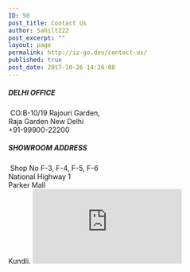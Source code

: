 ```yaml
---
ID: 50
post_title: Contact Us
author: Sahilt222
post_excerpt: ""
layout: page
permalink: http://iz-go.dev/contact-us/
published: true
post_date: 2017-10-26 14:26:08
---
```

<h5>DELHI OFFICE</h5> CO:B-10/19 Rajouri Garden,<br />Raja Garden New Delhi <br />+91-99900-22200<h5>SHOWROOM ADDRESS</h5> Shop No F-3, F-4, F-5, F-6<br />National Highway 1<br />Parker Mall<br />Kundli.		
			<iframe frameborder="0" scrolling="no" marginheight="0" marginwidth="0" src="https://maps.google.com/maps?q=f2c+India&amp;t=m&amp;z=10&amp;output=embed&amp;iwloc=near"></iframe>